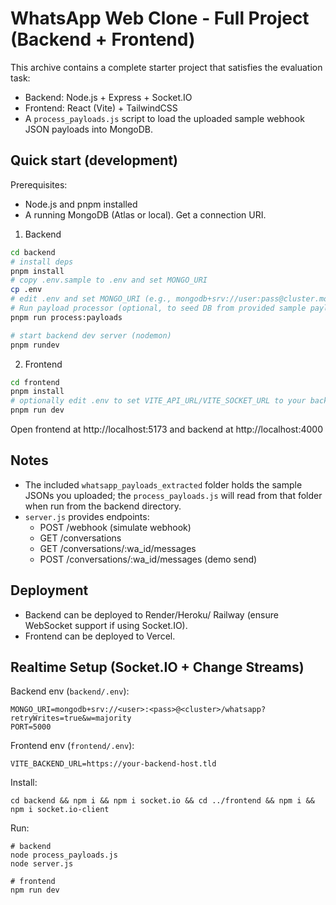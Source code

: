 # WhatsApp Web Clone - Full Project (Backend + Frontend)

This archive contains a complete starter project that satisfies the evaluation task:
- Backend: Node.js + Express + Socket.IO
- Frontend: React (Vite) + TailwindCSS
- A `process_payloads.js` script to load the uploaded sample webhook JSON payloads into MongoDB.

## Quick start (development)

Prerequisites:
- Node.js and pnpm installed
- A running MongoDB (Atlas or local). Get a connection URI.

1. Backend
```bash
cd backend
# install deps
pnpm install
# copy .env.sample to .env and set MONGO_URI
cp .env
# edit .env and set MONGO_URI (e.g., mongodb+srv://user:pass@cluster.mongodb.net)
# Run payload processor (optional, to seed DB from provided sample payloads)
pnpm run process:payloads

# start backend dev server (nodemon)
pnpm rundev
```

2. Frontend
```bash
cd frontend
pnpm install
# optionally edit .env to set VITE_API_URL/VITE_SOCKET_URL to your backend (defaults to http://localhost:4000)
pnpm run dev
```

Open frontend at http://localhost:5173 and backend at http://localhost:4000

## Notes
- The included `whatsapp_payloads_extracted` folder holds the sample JSONs you uploaded; the `process_payloads.js` will read from that folder when run from the backend directory.
- `server.js` provides endpoints:
  - POST /webhook  (simulate webhook)
  - GET /conversations
  - GET /conversations/:wa_id/messages
  - POST /conversations/:wa_id/messages  (demo send)

## Deployment
- Backend can be deployed to Render/Heroku/ Railway (ensure WebSocket support if using Socket.IO).
- Frontend can be deployed to Vercel.



## Realtime Setup (Socket.IO + Change Streams)

Backend env (`backend/.env`):
```
MONGO_URI=mongodb+srv://<user>:<pass>@<cluster>/whatsapp?retryWrites=true&w=majority
PORT=5000
```

Frontend env (`frontend/.env`):
```
VITE_BACKEND_URL=https://your-backend-host.tld
```

Install:
```
cd backend && npm i && npm i socket.io && cd ../frontend && npm i && npm i socket.io-client
```

Run:
```
# backend
node process_payloads.js
node server.js

# frontend
npm run dev
```
